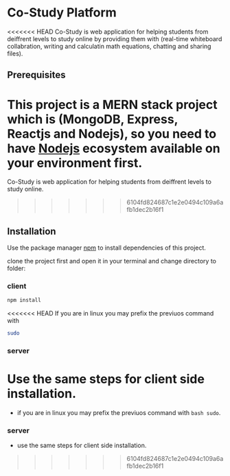 # Co-Study Platform

<<<<<<< HEAD
Co-Study is web application for helping students from deiffrent levels to study online by providing them with (real-time whiteboard collabration, writing and calculatin math equations, chatting and sharing files).

## Prerequisites

This project is a MERN stack project which is (MongoDB, Express, Reactjs and Nodejs), so you need to have [Nodejs](https://www.freecodecamp.org/news/what-exactly-is-node-js-ae36e97449f5/#:~:text=lightweight%20and%20efficient.-,Node.,can%20find%20out%20why%20Node.) ecosystem available on your environment first.
=======
Co-Study is web application for helping students from deiffrent levels to study online.
>>>>>>> 6104fd824687c1e2e0494c109a6afb1dec2b16f1

## Installation

Use the package manager [npm](https://www.npmjs.com/) to install dependencies of this project.

clone the project first and open it in your terminal and change directory to folder:

### client

```bash
npm install
```

<<<<<<< HEAD
If you are in linux you may prefix the previuos command with

```bash
sudo
```

### server

Use the same steps for client side installation.
=======
- if you are in linux you may prefix the previuos command with `bash sudo`.

### server

- use the same steps for client side installation.
>>>>>>> 6104fd824687c1e2e0494c109a6afb1dec2b16f1
